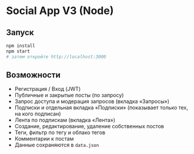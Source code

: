 
# Social App V3 (Node)

## Запуск
```bash
npm install
npm start
# затем откройте http://localhost:3000
```

## Возможности
- Регистрация / Вход (JWT)
- Публичные и закрытые посты (по запросу)
- Запрос доступа и модерация запросов (вкладка «Запросы»)
- Подписки и отдельная вкладка «Подписки» (показывает только тех, на кого подписан)
- Лента по подпискам (вкладка «Лента»)
- Создание, редактирование, удаление собственных постов
- Теги, фильтр по тегу и облако тегов
- Комментарии к постам
- Данные сохраняются в `data.json`

